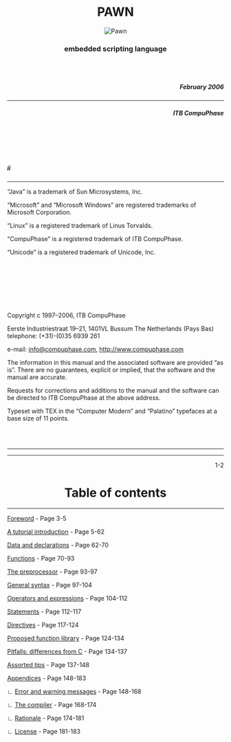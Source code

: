 <div align="center">

# PAWN

![Pawn](https://i.ibb.co/SRbRt3C/pawn-icon-daddy-DOT-small.png)

### embedded scripting language

</div>

<br/><br/>

<div align="right">

##### February 2006

</div>

---

<div align="right">

##### ITB CompuPhase

</div>

<br/><br/>
<br/><br/>

<div align="left">

##### ii
***

“Java” is  a  trademark  of  Sun Microsystems,  Inc.

“Microsoft”  and “Microsoft  Windows”  are  registered  trademarks  of  
Microsoft Corporation.

“Linux”  is a  registered  trademark  of  Linus  Torvalds.

“CompuPhase”  is  a registered  trademark  of ITB  CompuPhase.

“Unicode”  is  a registered  trademark  of  Unicode,  Inc.

<br/><br/>
<br/><br/>
<br/><br/>

Copyright  c  1997–2006, ITB CompuPhase

Eerste Industriestraat  19–21, 1401VL Bussum The Netherlands (Pays Bas)
telephone: (+31)-(0)35 6939 261

e-mail: info@compuphase.com, http://www.compuphase.com

The information in this manual and the associated software are provided “as
is”.  There are no guarantees, explicit  or implied, that the software and the
manual are accurate.

Requests for corrections and additions to the manual and the software can be
directed to ITB CompuPhase at the above address.

Typeset with TEX in the “Computer Modern” and “Palatino” typefaces  at a base 
size of 11 points.

<br/><br/>
<hr>
<hr>
<div align="right">1-2</div>
<div align="center">

# Table of contents

***

</div>
<div align="left">
      
[Foreword](01-Foreword.md) - Page 3-5

[A tutorial introduction](02-A-tutorial-introduction.md) - Page 5-62

[Data and declarations](03-Data-and-declarations.md) - Page 62-70

[Functions](04-Functions.md) - Page 70-93

[The preprocessor](05-The-preprocessor.md) - Page 93-97

[General syntax](06-General-syntax.md) - Page 97-104

[Operators and expressions](07-Operators-and-expressions.md) - Page 104-112

[Statements](08-Statements.md) - Page 112-117

[Directives](09-Directives.md) - Page 117-124

[Proposed function  library](10-Proposed-function-library.md) - Page 124-134

[Pitfalls:  differences  from  C](11-Pitfalls-differences-from-C.md) - Page 134-137

[Assorted tips](12-Assorted-tips.md) - Page 137-148

[Appendices](13-Appendices.md) - Page 148-183

   ∟ [Error and warning messages](12-Appendices.md#error-and-warning-messages) - Page 148-168
   
   ∟ [The compiler](13-Appendices.md#the-compiler) - Page 168-174
   
   ∟ [Rationale](13-Appendices.md#rationale) - Page 174-181
   
   ∟ [License](13-Appendices.md#license) - Page 181-183

</div>
